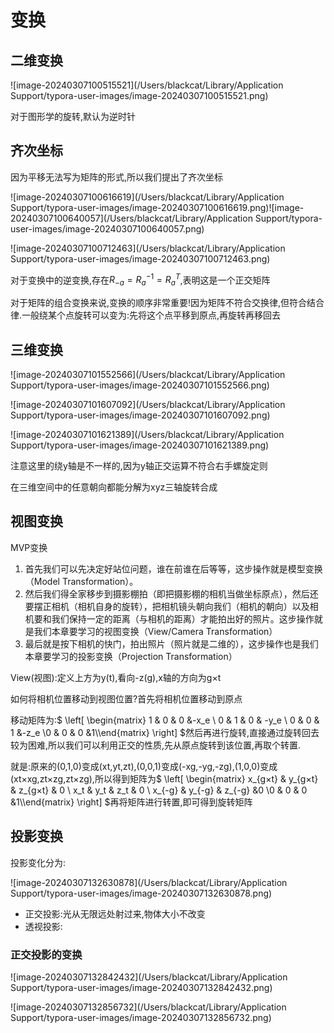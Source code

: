 # 变换

## 二维变换

![image-20240307100515521](/Users/blackcat/Library/Application Support/typora-user-images/image-20240307100515521.png)

对于图形学的旋转,默认为逆时针

## 齐次坐标

因为平移无法写为矩阵的形式,所以我们提出了齐次坐标

![image-20240307100616619](/Users/blackcat/Library/Application Support/typora-user-images/image-20240307100616619.png)![image-20240307100640057](/Users/blackcat/Library/Application Support/typora-user-images/image-20240307100640057.png)

![image-20240307100712463](/Users/blackcat/Library/Application Support/typora-user-images/image-20240307100712463.png)

对于变换中的逆变换,存在$R_{-a}=R_a^{-1} =R_a^T$,表明这是一个正交矩阵

对于矩阵的组合变换来说,变换的顺序非常重要!因为矩阵不符合交换律,但符合结合律.一般绕某个点旋转可以变为:先将这个点平移到原点,再旋转再移回去

## 三维变换

![image-20240307101552566](/Users/blackcat/Library/Application Support/typora-user-images/image-20240307101552566.png)

![image-20240307101607092](/Users/blackcat/Library/Application Support/typora-user-images/image-20240307101607092.png)

![image-20240307101621389](/Users/blackcat/Library/Application Support/typora-user-images/image-20240307101621389.png)

注意这里的绕y轴是不一样的,因为y轴正交运算不符合右手螺旋定则

在三维空间中的任意朝向都能分解为xyz三轴旋转合成

## 视图变换

MVP变换

1. 首先我们可以先决定好站位问题，谁在前谁在后等等，这步操作就是模型变换（Model Transformation）。
2. 然后我们得全家移步到摄影棚拍（即把摄影棚的相机当做坐标原点），然后还要摆正相机（相机自身的旋转），把相机镜头朝向我们（相机的朝向）以及相机要和我们保持一定的距离（与相机的距离）才能拍出好的照片。这步操作就是我们本章要学习的视图变换（View/Camera Transformation）
3. 最后就是按下相机的快门，拍出照片（照片就是二维的），这步操作也是我们本章要学习的投影变换（Projection Transformation）

View(视图):定义上方为y(t),看向-z(g),x轴的方向为g×t

如何将相机位置移动到视图位置?首先将相机位置移动到原点

移动矩阵为:$ \left[
 \begin{matrix}
   1 & 0 & 0 &-x_e \\
   0 & 1 & 0 & -y_e \\
   0 & 0 & 1 &-z_e \\0 & 0 & 0 &1\\\end{matrix}
  \right] $​然后再进行旋转,直接通过旋转回去较为困难,所以我们可以利用正交的性质,先从原点旋转到该位置,再取个转置.

就是:原来的(0,1,0)变成(xt,yt,zt),(0,0,1)变成(-xg,-yg,-zg),(1,0,0)变成(xt×xg,zt×zg,zt×zg),所以得到矩阵为$ \left[
 \begin{matrix}
   x_{g×t} & y_{g×t} & z_{g×t} & 0 \\
   x_t & y_t & z_t & 0 \\
   x_{-g} & y_{-g} & z_{-g} &0 \\0 & 0 & 0 &1\\\end{matrix}
  \right] $再将矩阵进行转置,即可得到旋转矩阵

## 投影变换

投影变化分为:

![image-20240307132630878](/Users/blackcat/Library/Application Support/typora-user-images/image-20240307132630878.png)

- 正交投影:光从无限远处射过来,物体大小不改变
- 透视投影:

### 正交投影的变换

![image-20240307132842432](/Users/blackcat/Library/Application Support/typora-user-images/image-20240307132842432.png)

![image-20240307132856732](/Users/blackcat/Library/Application Support/typora-user-images/image-20240307132856732.png)













